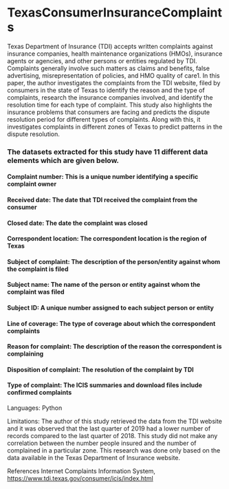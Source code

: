 # TexasConsumerInsuranceComplaints
Texas Department of Insurance (TDI) accepts written complaints against insurance companies, health maintenance organizations (HMOs), insurance agents or agencies, and other persons or entities regulated by TDI. Complaints generally involve such matters as claims and benefits, false advertising, misrepresentation of policies, and HMO quality of care1. In this paper, the author investigates the complaints from the TDI website, filed by consumers in the state of Texas to identify the reason and the type of complaints, research the insurance companies involved, and identify the resolution time for each type of complaint. This study also highlights the insurance problems that consumers are facing and predicts the dispute resolution period for different types of complaints. Along with this, it investigates complaints in different zones of Texas to predict patterns in the dispute resolution.

### The datasets extracted for this study have 11 different data elements which are given below. 
#### Complaint number: This is a unique number identifying a specific complaint owner
####  Received date: The date that TDI received the complaint from the consumer
####  Closed date: The date the complaint was closed
####  Correspondent location: The correspondent location is the region of Texas
####  Subject of complaint: The description of the person/entity against whom the complaint is filed
####  Subject name: The name of the person or entity against whom the complaint was filed
####  Subject ID: A unique number assigned to each subject person or entity
####  Line of coverage: The type of coverage about which the correspondent complaints
####  Reason for complaint: The description of the reason the correspondent is complaining
####  Disposition of complaint: The resolution of the complaint by TDI
####  Type of complaint: The ICIS summaries and download files include confirmed complaints

Languages:
  Python
  
Limitations:
The author of this study retrieved the data from the TDI website and it was observed that the last quarter of 2019 had a lower number of records compared to the last quarter of 2018. This study did not make any correlation between the number people insured and the number of complained in a particular zone. This research was done only based on the data available in the Texas Department of Insurance website.

References
Internet Complaints Information System, https://www.tdi.texas.gov/consumer/icis/index.html

